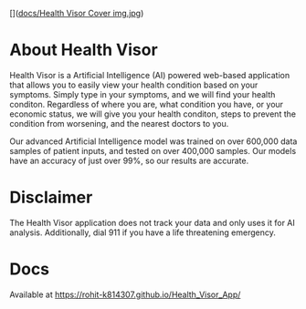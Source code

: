
[]([docs/Health Visor Cover img.jpg](https://github.com/Rohit-K814307/HealthVisor_App/blob/master/docs/Health%20Visor%20Cover%20img.jpg?raw=true))

# About Health Visor

Health Visor is a Artificial Intelligence (AI) powered web-based application that allows you to easily view your health condition based on your symptoms. Simply type in your symptoms, and we will find your health conditon. Regardless of where you are, what condition you have, or your economic status, we will give you your health conditon, steps to prevent the condition from worsening, and the nearest doctors to you.

Our advanced Artificial Intelligence model was trained on over 600,000 data samples of patient inputs, and tested on over 400,000 samples. Our models have an accuracy of just over 99%, so our results are accurate.


# Disclaimer

The Health Visor application does not track your data and only uses it for AI analysis. Additionally, dial 911 if you have a life threatening emergency.

# Docs

Available at  https://rohit-k814307.github.io/Health_Visor_App/

